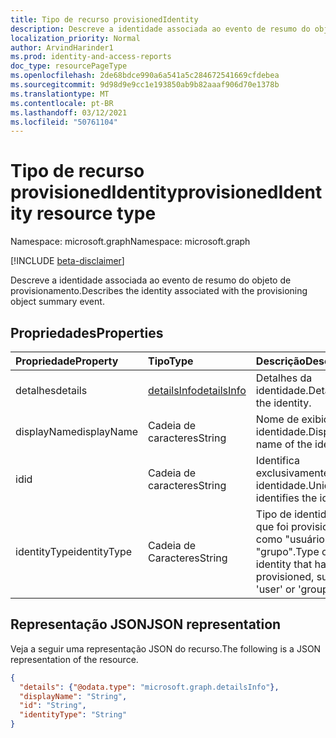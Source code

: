 ```yaml
---
title: Tipo de recurso provisionedIdentity
description: Descreve a identidade associada ao evento de resumo do objeto de provisionamento.
localization_priority: Normal
author: ArvindHarinder1
ms.prod: identity-and-access-reports
doc_type: resourcePageType
ms.openlocfilehash: 2de68bdce990a6a541a5c284672541669cfdebea
ms.sourcegitcommit: 9d98d9e9cc1e193850ab9b82aaaf906d70e1378b
ms.translationtype: MT
ms.contentlocale: pt-BR
ms.lasthandoff: 03/12/2021
ms.locfileid: "50761104"
---
```

# <a name="provisionedidentity-resource-type"></a><span data-ttu-id="7beb7-103">Tipo de recurso provisionedIdentity</span><span class="sxs-lookup"><span data-stu-id="7beb7-103">provisionedIdentity resource type</span></span>

<span data-ttu-id="7beb7-104">Namespace: microsoft.graph</span><span class="sxs-lookup"><span data-stu-id="7beb7-104">Namespace: microsoft.graph</span></span>

[!INCLUDE [beta-disclaimer](../../includes/beta-disclaimer.md)]

<span data-ttu-id="7beb7-105">Descreve a identidade associada ao evento de resumo do objeto de provisionamento.</span><span class="sxs-lookup"><span data-stu-id="7beb7-105">Describes the identity associated with the provisioning object summary event.</span></span> 

## <a name="properties"></a><span data-ttu-id="7beb7-106">Propriedades</span><span class="sxs-lookup"><span data-stu-id="7beb7-106">Properties</span></span>

| <span data-ttu-id="7beb7-107">Propriedade</span><span class="sxs-lookup"><span data-stu-id="7beb7-107">Property</span></span>     | <span data-ttu-id="7beb7-108">Tipo</span><span class="sxs-lookup"><span data-stu-id="7beb7-108">Type</span></span>        | <span data-ttu-id="7beb7-109">Descrição</span><span class="sxs-lookup"><span data-stu-id="7beb7-109">Description</span></span> |
|:-------------|:------------|:------------|
|<span data-ttu-id="7beb7-110">detalhes</span><span class="sxs-lookup"><span data-stu-id="7beb7-110">details</span></span>|[<span data-ttu-id="7beb7-111">detailsInfo</span><span class="sxs-lookup"><span data-stu-id="7beb7-111">detailsInfo</span></span>](detailsinfo.md)|<span data-ttu-id="7beb7-112">Detalhes da identidade.</span><span class="sxs-lookup"><span data-stu-id="7beb7-112">Details of the identity.</span></span>|
|<span data-ttu-id="7beb7-113">displayName</span><span class="sxs-lookup"><span data-stu-id="7beb7-113">displayName</span></span>|<span data-ttu-id="7beb7-114">Cadeia de caracteres</span><span class="sxs-lookup"><span data-stu-id="7beb7-114">String</span></span>|<span data-ttu-id="7beb7-115">Nome de exibição da identidade.</span><span class="sxs-lookup"><span data-stu-id="7beb7-115">Display name of the identity.</span></span> |
|<span data-ttu-id="7beb7-116">id</span><span class="sxs-lookup"><span data-stu-id="7beb7-116">id</span></span>|<span data-ttu-id="7beb7-117">Cadeia de caracteres</span><span class="sxs-lookup"><span data-stu-id="7beb7-117">String</span></span>|<span data-ttu-id="7beb7-118">Identifica exclusivamente a identidade.</span><span class="sxs-lookup"><span data-stu-id="7beb7-118">Uniquely identifies the identity.</span></span>|
|<span data-ttu-id="7beb7-119">identityType</span><span class="sxs-lookup"><span data-stu-id="7beb7-119">identityType</span></span>|<span data-ttu-id="7beb7-120">Cadeia de Caracteres</span><span class="sxs-lookup"><span data-stu-id="7beb7-120">String</span></span>|<span data-ttu-id="7beb7-121">Tipo de identidade que foi provisionado, como "usuário" ou "grupo".</span><span class="sxs-lookup"><span data-stu-id="7beb7-121">Type of identity that has been provisioned, such as 'user' or 'group'.</span></span>|

## <a name="json-representation"></a><span data-ttu-id="7beb7-122">Representação JSON</span><span class="sxs-lookup"><span data-stu-id="7beb7-122">JSON representation</span></span>

<span data-ttu-id="7beb7-123">Veja a seguir uma representação JSON do recurso.</span><span class="sxs-lookup"><span data-stu-id="7beb7-123">The following is a JSON representation of the resource.</span></span>

<!-- {
  "blockType": "resource",
  "optionalProperties": [

  ],
  "@odata.type": "microsoft.graph.provisionedIdentity",
  "baseType": null
}-->

```json
{
  "details": {"@odata.type": "microsoft.graph.detailsInfo"},
  "displayName": "String",
  "id": "String",
  "identityType": "String"
}
```

<!-- uuid: 16cd6b66-4b1a-43a1-adaf-3a886856ed98
2019-02-04 14:57:30 UTC -->
<!-- {
  "type": "#page.annotation",
  "description": "provisionedIdentity resource",
  "keywords": "",
  "section": "documentation",
  "tocPath": ""
}-->


